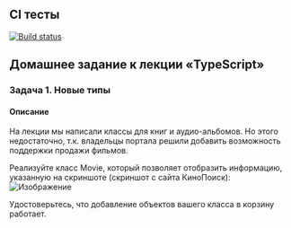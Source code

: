 ## CI тесты
[![Build status](https://ci.appveyor.com/api/projects/status/dc4agfmakagkbbu0?svg=true)](https://ci.appveyor.com/project/Natasha01013/ajs-hw12-task1-new-type)

## Домашнее задание к лекции «TypeScript»
### Задача 1. Новые типы

#### Описание 
На лекции мы написали классы для книг и аудио-альбомов. Но этого недостаточно, т.к. владельцы портала решили добавить возможность поддержки продажи фильмов.  

Реализуйте класс Movie, который позволяет отобразить информацию, указанную на скриншоте (скриншот с сайта КиноПоиск):  
![Изображение](src/png/avengers) 

Удостоверьтесь, что добавление объектов вашего класса в корзину работает.  
